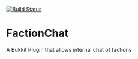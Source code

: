 [![Build Status](http://jenkins.lolnet.co.nz/job/FactionChat/badge/icon)](http://jenkins.lolnet.co.nz/job/FactionChat/)

# FactionChat
A Bukkit Plugin that allows internal chat of factions
